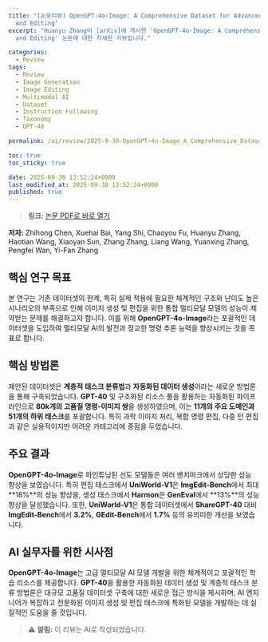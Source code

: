 ```yaml
---
title: "[논문리뷰] OpenGPT-4o-Image: A Comprehensive Dataset for Advanced Image Generation
  and Editing"
excerpt: "Huanyu Zhang이 [arXiv]에 게시한 'OpenGPT-4o-Image: A Comprehensive Dataset for Advanced Image Generation
  and Editing' 논문에 대한 자세한 리뷰입니다."

categories:
  - Review
tags:
  - Review
  - Image Generation
  - Image Editing
  - Multimodal AI
  - Dataset
  - Instruction Following
  - Taxonomy
  - GPT-40

permalink: /ai/review/2025-9-30-OpenGPT-4o-Image_A_Comprehensive_Dataset_for_Advanced_Image_Generation_and_Editing/

toc: true
toc_sticky: true

date: 2025-09-30 13:52:24+0900
last_modified_at: 2025-09-30 13:52:24+0900
published: true
---
```

> **링크:** [논문 PDF로 바로 열기](https://arxiv.org/abs/2509.24900)

**저자:** Zhihong Chen, Xuehai Bai, Yang Shi, Chaoyou Fu, Huanyu Zhang, Haotian Wang, Xiaoyan Sun, Zhang Zhang, Liang Wang, Yuanxing Zhang, Pengfei Wan, Yi-Fan Zhang



## 핵심 연구 목표
본 연구는 기존 데이터셋의 한계, 특히 실제 적용에 필요한 체계적인 구조와 난이도 높은 시나리오의 부족으로 인해 이미지 생성 및 편집을 위한 통합 멀티모달 모델의 성능이 제약받는 문제를 해결하고자 합니다. 이를 위해 **OpenGPT-4o-Image**라는 포괄적인 데이터셋을 도입하여 멀티모달 AI의 발전과 정교한 명령 추론 능력을 향상시키는 것을 목표로 합니다.

## 핵심 방법론
제안된 데이터셋은 **계층적 태스크 분류법**과 **자동화된 데이터 생성**이라는 새로운 방법론을 통해 구축되었습니다. **GPT-40** 및 구조화된 리소스 풀을 활용하는 자동화된 파이프라인으로 **80k개의 고품질 명령-이미지 쌍**을 생성하였으며, 이는 **11개의 주요 도메인과 51개의 하위 태스크**를 포괄합니다. 특히 과학 이미지 처리, 복합 명령 편집, 다중 턴 편집과 같은 실용적이지만 어려운 카테고리에 중점을 두었습니다.

## 주요 결과
**OpenGPT-4o-Image**로 파인튜닝된 선도 모델들은 여러 벤치마크에서 상당한 성능 향상을 보였습니다. 특히 편집 태스크에서 **UniWorld-V1**은 **ImgEdit-Bench**에서 최대 **18%**의 성능 향상을, 생성 태스크에서 **Harmon**은 **GenEval**에서 **13%**의 성능 향상을 달성했습니다. 또한, **UniWorld-V1**은 통합 데이터셋에서 **ShareGPT-40** 대비 **ImgEdit-Bench**에서 **3.2%**, **GEdit-Bench**에서 **1.7%** 등의 유의미한 개선을 보였습니다.

## AI 실무자를 위한 시사점
**OpenGPT-4o-Image**는 고급 멀티모달 AI 모델 개발을 위한 체계적이고 포괄적인 학습 리소스를 제공합니다. **GPT-40**을 활용한 자동화된 데이터 생성 및 계층적 태스크 분류 방법론은 대규모 고품질 데이터셋 구축에 대한 새로운 접근 방식을 제시하며, AI 엔지니어가 복잡하고 전문화된 이미지 생성 및 편집 태스크에 특화된 모델을 개발하는 데 실질적인 도움을 줄 것입니다.

> ⚠️ **알림:** 이 리뷰는 AI로 작성되었습니다.